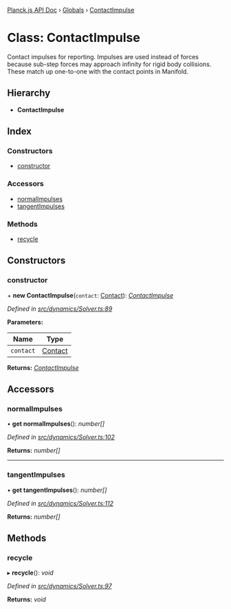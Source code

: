 [Planck.js API Doc](../README.md) › [Globals](../globals.md) › [ContactImpulse](contactimpulse.md)

# Class: ContactImpulse

Contact impulses for reporting. Impulses are used instead of forces because
sub-step forces may approach infinity for rigid body collisions. These match
up one-to-one with the contact points in Manifold.

## Hierarchy

* **ContactImpulse**

## Index

### Constructors

* [constructor](contactimpulse.md#constructor)

### Accessors

* [normalImpulses](contactimpulse.md#normalimpulses)
* [tangentImpulses](contactimpulse.md#tangentimpulses)

### Methods

* [recycle](contactimpulse.md#recycle)

## Constructors

###  constructor

\+ **new ContactImpulse**(`contact`: [Contact](contact.md)): *[ContactImpulse](contactimpulse.md)*

*Defined in [src/dynamics/Solver.ts:89](https://github.com/shakiba/planck.js/blob/6ab76c7/src/dynamics/Solver.ts#L89)*

**Parameters:**

Name | Type |
------ | ------ |
`contact` | [Contact](contact.md) |

**Returns:** *[ContactImpulse](contactimpulse.md)*

## Accessors

###  normalImpulses

• **get normalImpulses**(): *number[]*

*Defined in [src/dynamics/Solver.ts:102](https://github.com/shakiba/planck.js/blob/6ab76c7/src/dynamics/Solver.ts#L102)*

**Returns:** *number[]*

___

###  tangentImpulses

• **get tangentImpulses**(): *number[]*

*Defined in [src/dynamics/Solver.ts:112](https://github.com/shakiba/planck.js/blob/6ab76c7/src/dynamics/Solver.ts#L112)*

**Returns:** *number[]*

## Methods

###  recycle

▸ **recycle**(): *void*

*Defined in [src/dynamics/Solver.ts:97](https://github.com/shakiba/planck.js/blob/6ab76c7/src/dynamics/Solver.ts#L97)*

**Returns:** *void*
